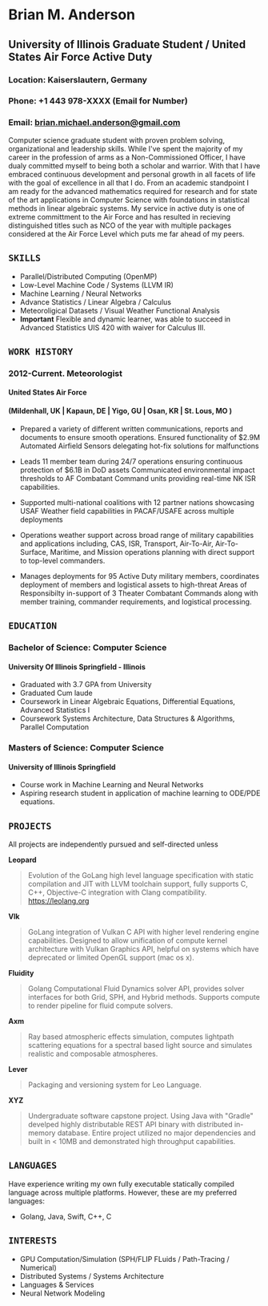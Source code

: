 # Brian M. Anderson
## University of Illinois Graduate Student / United States Air Force Active Duty

### Location: Kaiserslautern, Germany
### Phone: +1 443 978-XXXX (Email for Number)
### Email: brian.michael.anderson@gmail.com

Computer science graduate student with proven problem solving, organizational and leadership skills. While I've spent the majority of my career in the profession of arms as a Non-Commissioned Officer, I have dualy committed myself to being both a scholar and warrior. With that I have embraced continuous development and personal growth in all facets of life with the goal of excellence in all that I do. From an academic standpoint I am ready for the advanced mathematics required for research and for state of the art applications in Computer Science with foundations in statistical methods in linear algebraic systems. My service in active duty is one of extreme committment to the Air Force and has resulted in recieving distinguished titles such as NCO of the year with multiple packages considered at the Air Force Level which puts me far ahead of my peers. 

## `SKILLS`
 - Parallel/Distributed Computing (OpenMP)
 - Low-Level Machine Code / Systems (LLVM IR)
 - Machine Learning / Neural Networks
 - Advance Statistics / Linear Algebra / Calculus
 - Meteoroligical Datasets / Visual Weather Functional Analysis
 - **Important** Flexible and dynamic learner, was able to succeed in Advanced Statistics UIS 420 with waiver for Calculus III.

## ``WORK HISTORY``

### 2012-Current. Meteorologist
#### United States Air Force
#### (Mildenhall, UK | Kapaun, DE | Yigo, GU | Osan, KR | St. Lous, MO )

- Prepared a variety of different written communications, reports and documents to ensure smooth operations.
Ensured functionality of $2.9M Automated Airfield Sensors delegating hot-fix solutions for malfunctions

- Leads 11 member team during 24/7 operations ensuring continuous protection of $6.1B in DoD assets
Communicated environmental impact thresholds to AF Combatant Command units providing real-time NK ISR capabilities.

- Supported multi-national coalitions with 12 partner nations showcasing USAF Weather field capabilities in PACAF/USAFE across multiple deployments

- Operations weather support across broad range of military capabilities and applications including, CAS, ISR, Transport, Air-To-Air, Air-To-Surface, Maritime, and Mission operations planning with direct support to top-level commanders. 

- Manages deployments for 95 Active Duty military members, coordinates deployment of members and logistical assets to high-threat Areas of Responsibilty in-support of 3 Theater Combatant Commands along with member training, commander requirements, and logistical processing.

## ``EDUCATION``

### Bachelor of Science: Computer Science 
#### University Of Illinois Springfield - Illinois
- Graduated with 3.7 GPA from University 
- Graduated Cum laude 
- Coursework in Linear Algebraic Equations, Differential Equations, Advanced Statistics I 
- Coursework Systems Architecture, Data Structures & Algorithms, Parallel Computation

### Masters of Science: Computer Science
#### University of Illinois Springfield
- Course work in Machine Learning and Neural Networks
- Aspiring research student in application of machine learning to ODE/PDE equations.

## ``PROJECTS``

All projects are independently pursued and self-directed unless

**Leopard**
> Evolution of the GoLang high level language specification with static compilation and JIT with LLVM toolchain support, fully supports C, C++, Objective-C integration with Clang compatibility. https://leolang.org

**Vlk**
> GoLang integration of Vulkan C API with higher level rendering engine capabilities. Designed to allow unification of compute kernel architecture with Vulkan Graphics API, helpful on systems which have deprecated or limited OpenGL support (mac os x).

**Fluidity**
> Golang Computational Fluid Dynamics solver API, provides solver interfaces for both Grid, SPH, and Hybrid methods. Supports compute to render pipeline for fluid compute solvers.

**Axm**
> Ray based atmospheric effects simulation, computes lightpath scattering equations for a spectral based light source and simulates realistic and composable atmospheres.

**Lever**
> Packaging and versioning system for Leo Language.

**XYZ**

> Undergraduate software capstone project. Using Java with "Gradle" develped highly distributable REST API binary with distributed in-memory database. Entire project utilized no major dependencies and built in < 10MB and demonstrated high throughput capabilities. 

## ``LANGUAGES``
Have experience writing my own fully executable statically compiled language across multiple platforms. However, these are my preferred languages:

- Golang, Java, Swift, C++, C

## ``INTERESTS``
- GPU Computation/Simulation (SPH/FLIP FLuids / Path-Tracing / Numerical)
- Distributed Systems / Systems Architecture
- Languages & Services
- Neural Network Modeling
